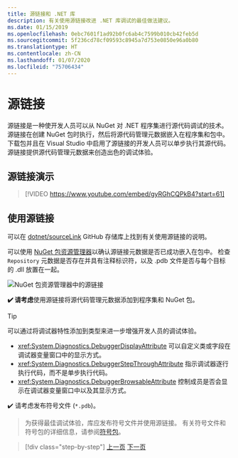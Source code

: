 ```yaml
---
title: 源链接和 .NET 库
description: 有关使用源链接改进 .NET 库调试的最佳做法建议。
ms.date: 01/15/2019
ms.openlocfilehash: 0ebc7601f1ad92b0fc6ab4c7599b010cb42feb5d
ms.sourcegitcommit: 5f236cd78cf09593c8945a7d753e0850e96a0b80
ms.translationtype: HT
ms.contentlocale: zh-CN
ms.lasthandoff: 01/07/2020
ms.locfileid: "75706434"
---
```

# <a name="source-link"></a>源链接

源链接是一种使开发人员可以从 NuGet 对 .NET 程序集进行源代码调试的技术。 源链接在创建 NuGet 包时执行，然后将源代码管理元数据嵌入在程序集和包中。 下载包并且在 Visual Studio 中启用了源链接的开发人员可以单步执行其源代码。 源链接提供源代码管理元数据来创造出色的调试体验。

## <a name="source-link-demo"></a>源链接演示

> [!VIDEO https://www.youtube.com/embed/gyRGhCQPkB4?start=61]

## <a name="using-source-link"></a>使用源链接

可以在 [dotnet/sourceLink](https://github.com/dotnet/sourcelink/blob/master/README.md) GitHub 存储库上找到有关使用源链接的说明。

可以使用 [NuGet 包资源管理器](https://github.com/NuGetPackageExplorer/NuGetPackageExplorer)以确认源链接元数据是否已成功嵌入在包中。 检查 `Repository` 元数据是否存在并具有注释标识符，以及 .pdb 文件是否与每个目标的 .dll 放置在一起。

![NuGet 包资源管理器中的源链接](./media/sourcelink/nuget-package-explorer-sourcelink.png "NuGet 包资源管理器中的源链接")

**✔️ 请考虑**使用源链接将源代码管理元数据添加到程序集和 NuGet 包。

> [!TIP]
> 可以通过将调试器特性添加到类型来进一步增强开发人员的调试体验。
>
> * <xref:System.Diagnostics.DebuggerDisplayAttribute> 可以自定义类或字段在调试器变量窗口中的显示方式。
> * <xref:System.Diagnostics.DebuggerStepThroughAttribute> 指示调试器逐行执行代码，而不是单步执行代码。
> * <xref:System.Diagnostics.DebuggerBrowsableAttribute> 控制成员是否会显示在调试器变量窗口中以及其显示方式。

 ✔️ 请考虑发布符号文件 (`*.pdb`)。

> 为获得最佳调试体验，库应发布符号文件并使用源链接。 有关符号文件和符号包的详细信息，请参阅[符号包](./nuget.md#symbol-packages)。

>[!div class="step-by-step"]
>[上一页](dependencies.md)
>[下一页](publish-nuget-package.md)
